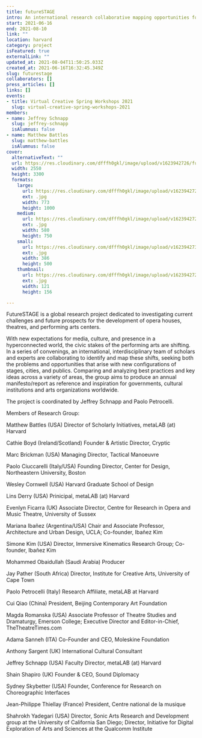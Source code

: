 ```yaml
---
title: futureSTAGE
intro: An international research collaborative mapping opportunities for performance spaces in a hyperconnected world
start: 2021-06-16
end: 2021-08-10
link: ""
location: harvard
category: project
isFeatured: true
externalLink: ""
updated_at: 2021-08-04T11:50:25.033Z
created_at: 2021-06-16T16:32:45.349Z
slug: futurestage
collaborators: []
press_articles: []
links: []
events:
- title: Virtual Creative Spring Workshops 2021
  slug: virtual-creative-spring-workshops-2021
members:
- name: Jeffrey Schnapp
  slug: jeffrey-schnapp
  isAlumnus: false
- name: Matthew Battles
  slug: matthew-battles
  isAlumnus: false
cover:
  alternativeText: ""
  url: https://res.cloudinary.com/dfffh0gkl/image/upload/v1623942726/futurestage_5eaed577d1.jpg
  width: 2550
  height: 3300
  formats:
    large:
      url: https://res.cloudinary.com/dfffh0gkl/image/upload/v1623942728/large_futurestage_5eaed577d1.jpg
      ext: .jpg
      width: 773
      height: 1000
    medium:
      url: https://res.cloudinary.com/dfffh0gkl/image/upload/v1623942729/medium_futurestage_5eaed577d1.jpg
      ext: .jpg
      width: 580
      height: 750
    small:
      url: https://res.cloudinary.com/dfffh0gkl/image/upload/v1623942730/small_futurestage_5eaed577d1.jpg
      ext: .jpg
      width: 386
      height: 500
    thumbnail:
      url: https://res.cloudinary.com/dfffh0gkl/image/upload/v1623942727/thumbnail_futurestage_5eaed577d1.jpg
      ext: .jpg
      width: 121
      height: 156

---
```

FutureSTAGE is a global research project dedicated to investigating current challenges and future prospects for the development of opera houses, theatres, and performing arts centers.

With new expectations for media, culture, and presence in a hyperconnected world, the civic stakes of the performing arts are shifting. In a series of convenings, an international, interdisciplinary team of scholars and experts are collaborating to identify and map these shifts, seeking both the problems and opportunities that arise with new configurations of stages, cities, and publics. Comparing and analyzing best practices and key ideas across a variety of areas, the group aims to produce an annual manifesto/report as reference and inspiration for governments, cultural institutions and arts organizations worldwide.

The project is coordinated by Jeffrey Schnapp and Paolo Petrocelli.

Members of Research Group:

Matthew Battles (USA) Director of Scholarly Initiatives, metaLAB (at) Harvard

Cathie Boyd (Ireland/Scotland) Founder & Artistic Director, Cryptic

Marc Brickman (USA) Managing Director, Tactical Manoeuvre

Paolo Ciuccarelli (Italy/USA) Founding Director, Center for Design, Northeastern University, Boston

Wesley Cornwell (USA) Harvard Graduate School of Design

Lins Derry (USA) Prinicipal, metaLAB (at) Harvard

Evenlyn Ficarra (UK) Associate Director, Centre for Research in Opera and Music Theatre, University of Sussex

Mariana Ibañez (Argentina/USA) Chair and Associate Professor, Architecture and Urban Design, UCLA; Co-founder, Ibañez Kim

Simone Kim (USA) Director, Immersive Kinematics Research Group; Co-founder, Ibañez Kim

Mohammed Obaidullah (Saudi Arabia) Producer

Jay Pather (South Africa) Director, Institute for Creative Arts, University of Cape Town

Paolo Petrocelli (Italy) Research Affiliate, metaLAB at Harvard

Cui Qiao (China) President, Beijing Contemporary Art Foundation

Magda Romanska (USA) Associate Professor of Theatre Studies and Dramaturgy, Emerson College; Executive Director and Editor-in-Chief, TheTheatreTimes.com

Adama Sanneh (ITA) Co-Founder and CEO, Moleskine Foundation

Anthony Sargent (UK) International Cultural Consultant

Jeffrey Schnapp (USA) Faculty Director, metaLAB (at) Harvard

Shain Shapiro (UK) Founder & CEO, Sound Diplomacy

Sydney Skybetter (USA) Founder, Conference for Research on Choreographic Interfaces

Jean-Philippe Thiellay (France) President, Centre national de la musique

Shahrokh Yadegari (USA) Director, Sonic Arts Research and Development group at the University of California San Diego; Director, Initiative for Digital Exploration of Arts and Sciences at the Qualcomm Institute

